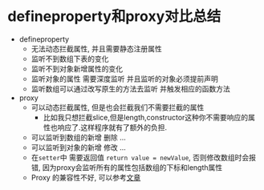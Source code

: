 # defineproperty和proxy对比总结

- defineproperty
    - 无法动态拦截属性, 并且需要静态注册属性
    - 监听不到数组下表的变化
    - 监听不到对象新增属性的变化
    - 监听对象的属性 需要深度监听 并且监听的对象必须提前声明
    - 监听数组可以通过改写原生的方法去监听 并触发相应的函数方法
- proxy
    - 可以动态拦截属性, 但是也会拦截我们不需要拦截的属性
        - 比如我只想拦截slice,但是length,constructor这种你不需要响应的属性也响应了.这样程序就有了额外的负担.
    - 可以监听到数组的新增 删除 ... 
    - 可以监听到对象的新增 修改 ...
    - 在`setter`中 需要返回值 `return value = newValue`, 否则修改数组时会报错, 因为proxy会监听所有的属性包括数组的下标和length属性
    - Proxy 的兼容性不好, 可以参考[文章](https://juejin.cn/post/6907925026532491278)